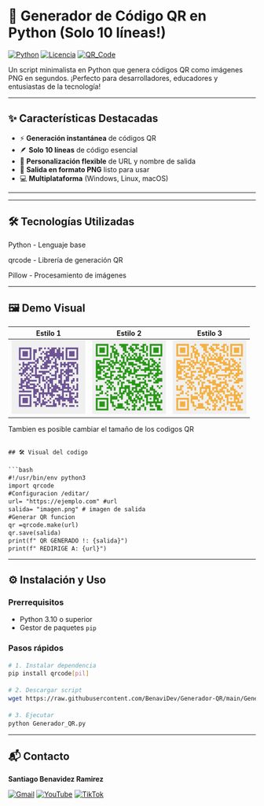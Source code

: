 # 🚀 Generador de Código QR en Python (Solo 10 líneas!)

[![Python](https://img.shields.io/badge/Python-3.10+-blue?logo=python&logoColor=white)](https://www.python.org/)
[![Licencia](https://img.shields.io/badge/Licencia-MIT-green)](https://opensource.org/licenses/MIT)
[![QR_Code](https://img.shields.io/badge/QR_Code-Generator-yellowgreen)](https://github.com/BenaviDev/Generador-QR)

Un script minimalista en Python que genera códigos QR como imágenes PNG en segundos. ¡Perfecto para desarrolladores, educadores y entusiastas de la tecnología!

---

## ✨ Características Destacadas

- ⚡ **Generación instantánea** de códigos QR
- 🪶 **Solo 10 líneas** de código esencial
- 🎨 **Personalización flexible** de URL y nombre de salida
- 📁 **Salida en formato PNG** listo para usar
- 💻 **Multiplataforma** (Windows, Linux, macOS)

---


---

## 🛠️ Tecnologías Utilizadas
Python - Lenguaje base

qrcode - Librería de generación QR

Pillow - Procesamiento de imágenes

---

## 🖼️ Demo Visual
| Estilo 1 | Estilo 2 | Estilo 3 |
|-----------|-----------|------------|
| <img src="https://raw.githubusercontent.com/BenaviDev/Generador_QR/main/github_qr_pro.png" width="150"> | <img src="https://raw.githubusercontent.com/BenaviDev/Generador_QR/main/Tiktok.png" width="150"> | <img src="https://raw.githubusercontent.com/BenaviDev/Generador_QR/main/Tikto2.png" width="150"> |

Tambien es posible cambiar el tamaño de los codigos QR
```

## 🛠 Visual del codigo

```bash
#!/usr/bin/env python3
import qrcode
#Configuracion /editar/
url= "https://ejemplo.com" #url
salida= "imagen.png" # imagen de salida
#Generar QR funcion
qr =qrcode.make(url)
qr.save(salida)
print(f" QR GENERADO !: {salida}") 
print(f" REDIRIGE A: {url}") 
```
---


## ⚙️ Instalación y Uso

### Prerrequisitos
- Python 3.10 o superior
- Gestor de paquetes `pip`

### Pasos rápidos
```bash
# 1. Instalar dependencia
pip install qrcode[pil]

# 2. Descargar script
wget https://raw.githubusercontent.com/BenaviDev/Generador-QR/main/Generador_QR.py

# 3. Ejecutar
python Generador_QR.py

```
---

## 📬 Contacto

**Santiago Benavidez Ramirez**  

[![Gmail](https://img.shields.io/badge/Gmail-D14836?style=for-the-badge&logo=gmail&logoColor=white)](mailto:sbenavidezr29@gmail.com)
[![YouTube](https://img.shields.io/badge/YouTube-%23FF0000.svg?style=for-the-badge&logo=YouTube&logoColor=white)](https://www.youtube.com/@HackeandoPatos)
[![TikTok](https://img.shields.io/badge/TikTok-%23000000.svg?style=for-the-badge&logo=TikTok&logoColor=white)](https://www.tiktok.com/@hackeadopatos(https://www.tiktok.com/@santiangobrz.5))


